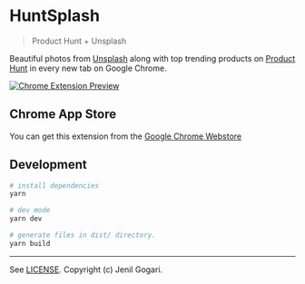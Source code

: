 # HuntSplash

> Product Hunt + Unsplash

Beautiful photos from [Unsplash](https://unsplash.com) along with top trending products on [Product Hunt](https://www.producthunt.com) in every new tab on Google Chrome.

[![Chrome Extension Preview](https://cdn.rawgit.com/jenil/huntsplash/v1.0.0/assets/real-preview.png)](https://chrome.google.com/webstore/detail/huntsplash/fejjkeajblelillckhllmplcpdegdphb)

## Chrome App Store

You can get this extension from the [Google Chrome Webstore](https://chrome.google.com/webstore/detail/huntsplash/fejjkeajblelillckhllmplcpdegdphb)

## Development
```bash
# install dependencies
yarn

# dev mode
yarn dev

# generate files in dist/ directory.
yarn build
```

---

See [LICENSE](LICENSE). Copyright (c) Jenil Gogari.
